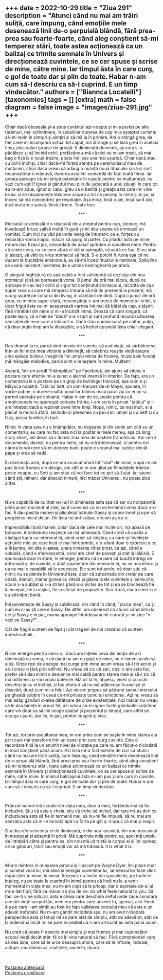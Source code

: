 
+++
date = 2022-10-29
title = "Ziua 291"
description = "Atunci când nu mai am trăiri suliță, care împung, când emoțiile mele desenează linii de-o șerpuială blândă, fără prea-prea sau foarte-foarte, când aleg conștient să-mi temperez stări, toate astea acționează ca un balizaj ce trimite semnale în Univers și direcționează cuvintele, ce se cer spuse și scrise de mine, către mine. Iar timpul ăsta în care curg, e gol de toate dar și plin de toate. Habar n-am cum să-l descriu ca să-l cuprind. E un timp vindecător."
authors = ["Biannca Locatelli"]
[taxonomies]
tags = []
[extra]
math = false
diagram = false
image = "images/ziua-291.jpg"
+++
---

Chiar dacă oboseala și-a spus cuvântul azi-noapte și m-a purtat pe alte tărâmuri, mai odihnitoare, în subsidiar durerea de cap m-a așteptat cuminte să-mi revin în simțuri și simțiri și să mă ia în primire. Am o chingă grea, de fier care-mi înconjoară virtual tot capul, mă strânge și se lasă grea în același timp, plus valuri groase de greață. E dimineață devreme, aș vrea s-o păcălesc și să închid ochii, prefăcându-mă că nici nu m-am trezit, să mai bag o fisă la o nouă trezire, poate îmi iese una mai ușurică. Chiar dacă stau cu ochii închiși, chiar dacă-mi forțez atenția pe ceremonialul meu de mulțumiri, chiar dacă vreau să adaug o nuanță nouă ritualului și să și simt recunoștința-n măduvă, durerea asta îmi comandă de fapt toată fiirea. Iar greața aproape că-mi strigă ostentativ în cască: pentru ce mulțumești, nu vezi cum ești?! Ignor și gândul meu plin de judecată a unei situații în care tot eu m-am adus, ignor și capul greu ca o baniță și greața asta care-mi vine brusc și se răspândește libidinos asupra a tot ce percep în mine și în jur, și încerc să mă concentrez pe respirație. Așa mică, încă o am, încă sunt aici, încă mai am o șansă. Restul trece. Toate trec.

<p style="text-align: center;">***</p>

Ridicatul la verticală e o răscoală de-a dreptul pentru cap, stomac, mă invadează brusc salivă multă în gură și-mi dau seama că urmează un vomitat. Cum nici nu văd pe unde merg de întuneric ce e, forțez cu respirația voma înapoi, măcar să ajung la parter. Cu jihadul ăsta pe mine, mi-am dus fizicul jos, secondată de pasul sprinten al cocolinei mele. Pentru că simte ceva, nu se cere afară ci stă și așteaptă, să vadă ce fac. Și eu stau și aștept, să văd ce vrea stomacul să facă. S-a potolit furtuna așa că ne ducem la bucătărie amândouă, eu să-mi încep ritualurile matinale, Spikylina să ceară insistent libertatea de a umbla nestingherită pe afară.

O singură înghițitură de apă caldă a fost suficientă să dezlege din nou stomacul și să se pornească voma. O juma' de oră mai târziu, după ce aproape mi-au ieșit ochii și sigur tot conținutul stomacului, răcorită de apa super rece cu care mă stropesc întruna să mă țin prezentă la prezent, mă scurg ușurel pe colțarul din living, în clănțănit de dinți. După o juma' de oră grea, cu mintea super clară, recunoștința c-am trecut de momentul critic, și doar frigul ăsta ce-mi acaparează carnea îmi mai dă bătăi de cap, a țâșnit fără întrebări din mine și mi-a încălzit inima. Groaza că sunt singură, că poate leșin, că o mie de "dacă" s-a risipit și sunt profund recunoscătoarea senzației de rece care a înlocuit-o. Dacă stau cumincioară pe colțar, puțin, că doar puțin timp am la dispoziție, o să închei episodul ăsta chiar elegant.

<p style="text-align: center;">***</p>

Dau drumul la tv, parcă simt nevoia de sunete, să aud viață, să sărbătoresc într-un fel mica mea victorie a dimineții, să celebrez reușita vieții asupra unui episod bolnav. Imaginile îmi umplu retina de frumos, muzica de fundal mă mângâie melodios, parcă simt o renaștere în mine. Mulțam!

Aseară, într-un scroll "întâmplător" pe Facebook, am ajuns să citesc o postare care efectiv mi-a sunat o alarmă imensă în interior. De fapt, era un comentariu la o postare pe un grup de bulldogei francezi, așa cum e și Măyuca noastră. Tatăl lui Sett, un con-francez de-al Mayei, spunea, în vorbe puține, o durere multă: puiul lor blănos riscă paralizia iar ei nu-și permit operația pe coloană. Habar n-am de ce, poate pentru că emoticoanele nu operează coloane frânte, i-am scris în privat "tatălui" și l-am întrebat dacă a rezolvat ceva între timp. Nope, nimic, ba mai mult, el a plecat la muncă afară, lasându-și perechea cu puiul lor uman și cu Sett și cu Izzy, pisica familiei, în țară.

Nimic în viața asta nu e întâmplător, nu degeaba și din senin am citit eu un comentariu, eu care nu fac asta nici la postările mele mereu, așa că long story short, am decis să-i donez ziua mea de naștere francezului. Am cerut documente, dovezi, nu pentru mine, că nu mă interesează, ci pentru cei cărora le voi cere să-mi doneze bani, poate e vreunul mai catolic decât papa și vrea să vadă.

În dimineața asta, după ce-am aruncat afară tot "răul" din mine, după ce am pus la loc frumos din design, am citit și m-am uitat pe filmulețele trimise peste noapte, cu Sett și am știut că voi face tot ce pot să-l ajut. Iar atunci când știi, nimeni, dar absolut nimeni, nici măcar Universul, nu poate zice altfel.

<p style="text-align: center;">***</p>

Nu-s capabilă de curățat wc-uri în dimineața asta așa că sar cu nonșalanță plină acest moment al zilei, sunt convinsă că nu se termină lumea dacă n-o fac. Îi dau pastila mamei și pliculețul băbuței Sassy și cobor încet și ușor să pregătesc micul dejun. De ăsta nu pot scăpa, oricum aș da-o.

Imprevizibilul bolii mamei, chiar dacă de cele mai multe ori, mă apasă pe butoane, întotdeauna reușește să mă uimească. Când crezi că apatia a câștigat lupta cu interiorul ei, când crezi că liniștea, cu care-și învelește acțiunile mici pe care încă le mai întreprinde, e p-afară doar o expresie a ce e înăuntru, vin zile d-astea, unele nimerite chiar prost, ca azi, când e volubilă, când e efervescentă, când are chef de povești și stat la lălăială. E spumoasă doar în stare, în energie, pentru că se pare că bucăți întregi de informații și de cuvinte, o dată rașchetate din memorie ei, nu se mai întorc și ea nu mai e capabilă să le acceseze. Ele sunt tot acolo, că doar știu că nimic nu se pierde în Universul ăsta, doar că autostrada din creier pe care odată, demult, mama gonea cu viteză și găsea toate cuvintele și sensurile, acum s-a subțiat și s-a strâns până s-a închis de tot și ea se blochează fie la început, fie la mijloc, fie la sfârșit de propoziție. Sau frază, dacă e într-o zi cu adevărat bună.

Îmi povestește de Sassy și subliniază, din când în când, "pisica mea", ca și cum eu n-aș ști cine e Sassy. De altfel, am observat că atunci când intru la ele și Sassy e în pat, mama aproape întotdeauna mi-o arată și-mi zice "o vezi pe Sassy?".

Cât de fragili suntem de fapt și cât tragem de noi crezând că suntem indestructibili…

<p style="text-align: center;">***</p>

N-am energie pentru nimic și, dacă am înțeles ceva din lecția de azi dimineață cu voma, e că dacă nu am eu grijă de mine, nu e nimeni acolo să aibă. Orice rest de energie mai curge prin mine acum vreau să-l țin acolo și să-l cresc o țâră prin odihnă. Nu vreau să zic că zac, deși c-am asta fac, prefer să-i dau minții o denumire mai caldă pentru starea mea și să-i zic că mă odihnesc și-mi umplu bateriile. Mă uit la tv, ațipesc, visez și cu ochi deschiși și cu ei închiși, și fac eforturi să nu mă adâncesc în analize și disecări, după cum mi-e felul. Azi mi-am propus să pătrund sensul mersului pe gheață subțire în ceea ce-mi privește tumultul emoțional. Azi nu vreau să mai adăp gânduri d-alea dătătoare de crize existențiale, nici măcar nu vreau să le dau binețe în vreun fel, azi vreau să-mi ignor toate gândurile-coțofene care vin doar ca să-mi ocupe spațiul și prezentul și timpul, care altfel se scurge ușurel, dar lin, în pat, printre imagini și vise.

<p style="text-align: center;">***</p>

Tot azi, tot prin ascultarea mea, m-am prins cum se naște în mine starea aia prin care mă transform într-un canal prin care curg cuvinte. Este o racordare fină la un anumit nivel de vibrație pe care nu am făcut-o niciodată în mod conștient până acum. Azi însă mi-a fost extrem de clar că atunci când nu mai am trăiri suliță, care împung, când emoțiile mele desenează linii de-o șerpuială blândă, fără prea-prea sau foarte-foarte, când aleg conștient să-mi temperez stări, toate astea acționează ca un balizaj ce trimite semnale în Univers și direcționează cuvintele, ce se cer spuse și scrise de mine, către mine. În miezul balizajului ăsta m-am pus și am curs în cuvinte. Iar timpul ăsta în care curg, e gol de toate dar și plin de toate. Habar n-am cum să-l descriu ca să-l cuprind. E un timp vindecător.

<p style="text-align: center;">***</p>

Prânzul mamei mă scoate din viața mea, doar a mea, forțându-mă să fiu incluzivă. Știu că asta e cheia, știu că trebe să includ, dar tare mi-aș dori ca incluziunea asta să fie în termenii mei, să nu-mi fie impusă, să nu mai am senzația asta că mi-e turnată apă cu forța pe gât și n-apuc să mai și respir.

S-a dus efervescența ei de dimineață, e din nou laconică, din nou mecanică în mestecat și absentă în privit. Mă cuprinde mila pentru ea, apoi mă umplu de întrebări către și pentru ea, din nou mă uit tristă la corpul ei și îmi opresc orice gânduri, trăiri sau emoții vor să mă trăiască. It is what it is.

<p style="text-align: center;">***</p>

M-am reîntors în relaxarea patului și îl ascult pe Wayne Dyer. Îmi place mult și sunetul vocii lui, mă alină și energia cuvintelor lui, iar sensul lor face click după click în mine, în inimă. Rezonez cu multe din spusele lui, pe toate le înțeleg, nu pe toate le cuprind în inimă pentru că încă nu le-a venit momentul în viața mea, nu m-am copt să le pricep, dar o expresie de-a lui mi-a dat fiori, fără ca măcar să știu de ce: do what feels natural to you. Să faci ce-ți vine natural, asta e cheia care deschide seiful unde zace comoara acestei vieți: scopul tău, menirea pentru care ai venit tu, special, aici. Fiorii ăia pe care i-am simțit au fost de fapt validarea corpului meu că asta e un adevăr irefutabil. Nu m-am gândit niciodată așa, nu am avut niciodată perspectiva asta și totuși mi se pare atât de simplu, atât de adevărat, atât de la îndemână încât mi se pare incredibil că n-am articulat eu asta până acum.

Nu cred că poate fi descris mai simplu și mai frumos și mai cuprinzător scopul vieții decât atât: fă ce îți vine natural să faci. Fără contorsionări care să dea bine, care să te urce deasupra altora, care să te înfoaie, îndoaie, astupe, murdărească, mutileze, anuleze, doară.

<br/>

<br/>

<div class="flex justify-between">
  <div>
    <a href="/blog/ziua-290/">Postarea anterioară</a>
  </div>
  <div>
    <a href="/blog/ziua-292/">Postarea următoare</a>
  </div>
</div>
